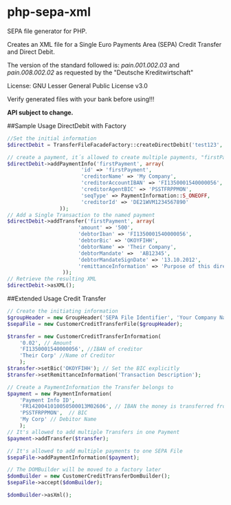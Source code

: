 php-sepa-xml
============

SEPA file generator for PHP.

Creates an XML file for a Single Euro Payments Area (SEPA) Credit Transfer and Direct Debit.

The version of the standard followed is: _pain.001.002.03_ and _pain.008.002.02_ as requested by the "Deutsche Kreditwirtschaft"

License: GNU Lesser General Public License v3.0

Verify generated files with your bank before using!!!

**API subject to change.**

##Sample Usage DirectDebit with Factory
```php
//Set the initial information
$directDebit = TransferFileFacadeFactory::createDirectDebit('test123', 'Me');

// create a payment, it´s allowed to create multiple payments, "firstPayment" is the identifier for the transactions
$directDebit->addPaymentInfo('firstPayment', array(
                        'id' => 'firstPayment',
                        'creditorName' => 'My Company',
                        'creditorAccountIBAN' => 'FI1350001540000056',
                        'creditorAgentBIC' => 'PSSTFRPPMON',
                        'seqType' => PaymentInformation::S_ONEOFF,
                        'creditorId' => 'DE21WVM1234567890'
                 ));
// Add a Single Transaction to the named payment
$directDebit->addTransfer('firstPayment', array(
                       'amount' => '500',
                       'debtorIban' => 'FI1350001540000056',
                       'debtorBic' => 'OKOYFIHH',
                       'debtorName' => 'Their Company',
                       'debtorMandate' =>  'AB12345',
                       'debtorMandateSignDate' => '13.10.2012',
                       'remittanceInformation' => 'Purpose of this direct debit'
                  ));
// Retrieve the resulting XML
$directDebit->asXML();
```

##Extended Usage Credit Transfer
```php
// Create the initiating information
$groupHeader = new GroupHeader('SEPA File Identifier', 'Your Company Name');
$sepaFile = new CustomerCreditTransferFile($groupHeader);

$transfer = new CustomerCreditTransferInformation(
    '0.02', // Amount
    'FI1350001540000056', //IBAN of creditor
    'Their Corp' //Name of Creditor
    );
$transfer->setBic('OKOYFIHH'); // Set the BIC explicitly
$transfer->setRemittanceInformation('Transaction Description');

// Create a PaymentInformation the Transfer belongs to
$payment = new PaymentInformation(
    'Payment Info ID',
    'FR1420041010050500013M02606', // IBAN the money is transferred from
    'PSSTFRPPMON',  // BIC
    'My Corp' // Debitor Name
    );
// It's allowed to add multiple Transfers in one Payment
$payment->addTransfer($transfer);

// It's allowed to add multiple payments to one SEPA File
$sepaFile->addPaymentInformation($payment);

// The DOMBuilder will be moved to a factory later
$domBuilder = new CustomerCreditTransferDomBuilder();
$sepaFile->accept($domBuilder);

$domBuilder->asXml();
```
